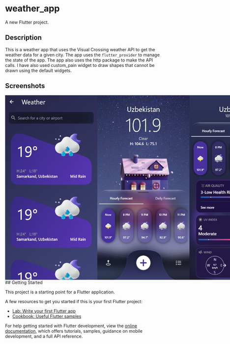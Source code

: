 # weather_app

A new Flutter project.

## Description

This is a weather app that uses the Visual Crossing weather API to get the weather data for a given city. The app uses the `flutter_provider` to manage the state of the app. The app also uses the http package to make the API calls. 
I have also used custom_pain widget to draw shapes that cannot be drawn using the default widgets.

## Screenshots

<div style="display: flex; flex-direction: row;">
  <img src="flutter_02.png" width="300" height="600">
  <img src="flutter_01.png" width="300" height="600">
  <img src="flutter_03.png" width="300" height="600">
</div>
## Getting Started

This project is a starting point for a Flutter application.

A few resources to get you started if this is your first Flutter project:

- [Lab: Write your first Flutter app](https://docs.flutter.dev/get-started/codelab)
- [Cookbook: Useful Flutter samples](https://docs.flutter.dev/cookbook)

For help getting started with Flutter development, view the
[online documentation](https://docs.flutter.dev/), which offers tutorials,
samples, guidance on mobile development, and a full API reference.
